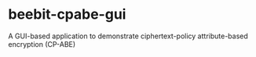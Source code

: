 # beebit-cpabe-gui
A GUI-based application to demonstrate ciphertext-policy attribute-based encryption (CP-ABE)
